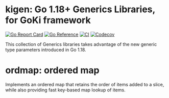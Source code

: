 # kigen: Go 1.18+ Generics Libraries, for GoKi framework

[![Go Report Card](https://goreportcard.com/badge/github.com/goki/kigen)](https://goreportcard.com/report/github.com/goki/kigen)
[![Go Reference](https://pkg.go.dev/badge/github.com/goki/kigen.svg)](https://pkg.go.dev/github.com/goki/kigen)
[![CI](https://github.com/goki/kigen/actions/workflows/ci.yml/badge.svg)](https://github.com/goki/kigen/actions/workflows/ci.yml)
[![Codecov](https://codecov.io/gh/goki/kigen/branch/master/graph/badge.svg?token=Hw5cInAxY3)](https://codecov.io/gh/goki/kigen)

This collection of Generics libraries takes advantage of the new generic type parameters introduced in Go 1.18.

# ordmap: ordered map

Implements an ordered map that retains the order of items added to a slice, while also providing fast key-based map lookup of items.

